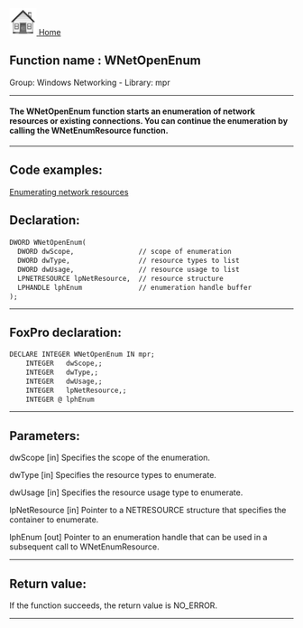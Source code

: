 [<img src="../../images/home.png"> Home ](https://github.com/VFPX/Win32API)  

## Function name : WNetOpenEnum
Group: Windows Networking - Library: mpr    
***  


#### The WNetOpenEnum function starts an enumeration of network resources or existing connections. You can continue the enumeration by calling the WNetEnumResource function.
***  


## Code examples:
[Enumerating network resources](../../samples/sample_313.md)  

## Declaration:
```foxpro  
DWORD WNetOpenEnum(
  DWORD dwScope,                // scope of enumeration
  DWORD dwType,                 // resource types to list
  DWORD dwUsage,                // resource usage to list
  LPNETRESOURCE lpNetResource,  // resource structure
  LPHANDLE lphEnum              // enumeration handle buffer
);  
```  
***  


## FoxPro declaration:
```foxpro  
DECLARE INTEGER WNetOpenEnum IN mpr;
	INTEGER   dwScope,;
	INTEGER   dwType,;
	INTEGER   dwUsage,;
	INTEGER   lpNetResource,;
	INTEGER @ lphEnum  
```  
***  


## Parameters:
dwScope 
[in] Specifies the scope of the enumeration.

dwType 
[in] Specifies the resource types to enumerate.

dwUsage 
[in] Specifies the resource usage type to enumerate.

lpNetResource 
[in] Pointer to a NETRESOURCE structure that specifies the container to enumerate.

lphEnum 
[out] Pointer to an enumeration handle that can be used in a subsequent call to WNetEnumResource. 
  
***  


## Return value:
If the function succeeds, the return value is NO_ERROR.   
***  

